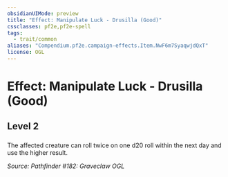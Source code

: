 ```yaml
---
obsidianUIMode: preview
title: "Effect: Manipulate Luck - Drusilla (Good)"
cssclasses: pf2e,pf2e-spell
tags:
  - trait/common
aliases: "Compendium.pf2e.campaign-effects.Item.NwF6m7SyaqwjdQxT"
license: OGL
---
```

# Effect: Manipulate Luck - Drusilla (Good)
## Level 2
### 






The affected creature can roll twice on one d20 roll within the next day and use the higher result.

*Source: Pathfinder #182: Graveclaw*
*OGL*